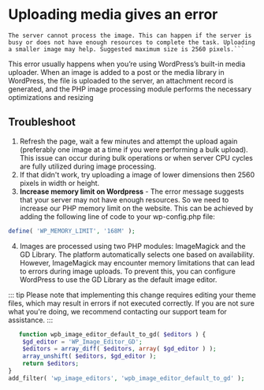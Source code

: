 # Uploading media gives an error


```
The server cannot process the image. This can happen if the server is busy or does not have enough resources to complete the task. Uploading a smaller image may help. Suggested maximum size is 2560 pixels.```
```

This error usually happens when you’re using WordPress’s built-in media uploader. 
When an image is added to a post or the media library in WordPress, 
the file is uploaded to the server, an attachment record is generated, and the PHP image processing module performs the necessary optimizations and resizing

## Troubleshoot 

1. Refresh the page, wait a few minutes and attempt the upload again (preferably one image at a time if you were performing a bulk upload). This issue can occur during bulk operations or when server CPU cycles are fully utilized during image processing.
2. If that didn't work, try uploading a image of lower dimensions then 2560 pixels in width or height.
3. **Increase memory limit on Wordpress** - The error message suggests that your server may not have enough resources. So we need to increase our PHP memory limit on the website. This can be achieved by adding the following line of code to your wp-config.php file:

```php [public_html/wp-config.php]
define( 'WP_MEMORY_LIMIT', '168M' );
```
4. Images are processed using two PHP modules: ImageMagick and the GD Library. The platform automatically selects one based on availability. However, ImageMagick may encounter memory limitations that can lead to errors during image uploads. To prevent this, you can configure WordPress to use the GD Library as the default image editor.

::: tip 
Please note that implementing this change requires editing your theme files, which may result in errors if not executed correctly.
If you are not sure what you're doing, we recommend contacting our support team for assistance.
:::

```php [public_html/wp-content/your_theme/funtions.php]
   function wpb_image_editor_default_to_gd( $editors ) {
    $gd_editor = 'WP_Image_Editor_GD';
    $editors = array_diff( $editors, array( $gd_editor ) );
    array_unshift( $editors, $gd_editor );
    return $editors;
}
add_filter( 'wp_image_editors', 'wpb_image_editor_default_to_gd' );


